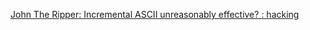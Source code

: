 
[John The Ripper: Incremental ASCII unreasonably effective? : hacking](https://old.reddit.com/r/hacking/comments/spjo64/john_the_ripper_incremental_ascii_unreasonably)
